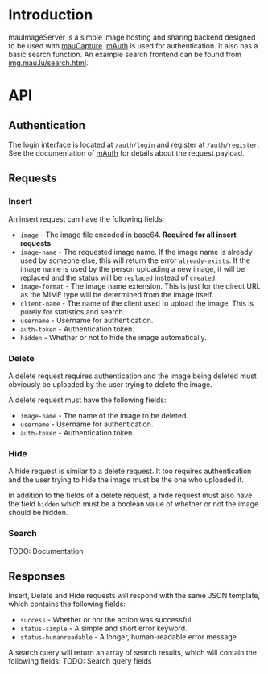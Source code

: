# Introduction
mauImageServer is a simple image hosting and sharing backend designed to be used with [mauCapture](https://git.maunium.net/Tulir293/maucapture2).
[mAuth](https://git.maunium.net/Tulir293/mauth) is used for authentication.
It also has a basic search function. An example search frontend can be found from [img.mau.lu/search.html](https://img.mau.lu/search.html).

# API
## Authentication
The login interface is located at `/auth/login` and register at `/auth/register`. See the documentation of [mAuth](https://git.maunium.net/Tulir293/mauth) for details about the request payload.

## Requests
### Insert
An insert request can have the following fields:
 * `image` - The image file encoded in base64. **Required for all insert requests**
 * `image-name` - The requested image name. If the image name is already used by someone else, this will return the error `already-exists`. If the image name is used by the person uploading a new image, it will be replaced and the status will be `replaced` instead of `created`.
 * `image-format` - The image name extension. This is just for the direct URL as the MIME type will be determined from the image itself.
 * `client-name` - The name of the client used to upload the image. This is purely for statistics and search.
 * `username` - Username for authentication.
 * `auth-token` - Authentication token.
 * `hidden` - Whether or not to hide the image automatically.

### Delete
A delete request requires authentication and the image being deleted must obviously be uploaded by the user trying to delete the image.

A delete request must have the following fields:
 * `image-name` - The name of the image to be deleted.
 * `username` - Username for authentication.
 * `auth-token` - Authentication token.

### Hide
A hide request is similar to a delete request. It too requires authentication and the user trying to hide the image must be the one who uploaded it.

In addition to the fields of a delete request, a hide request must also have the field `hidden` which must be a boolean value of whether or not the image should be hidden.

### Search
TODO: Documentation

## Responses
Insert, Delete and Hide requests will respond with the same JSON template, which contains the following fields:
 * `success` - Whether or not the action was successful.
 * `status-simple` - A simple and short error keyword.
 * `status-humanreadable` - A longer, human-readable error message.

A search query will return an array of search results, which will contain the following fields:
TODO: Search query fields
